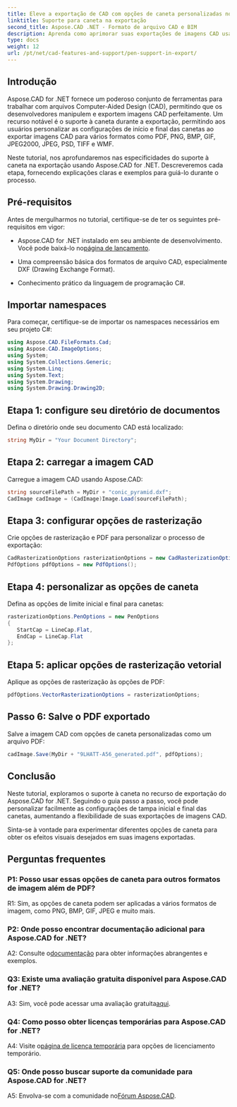 ```yaml
---
title: Eleve a exportação de CAD com opções de caneta personalizadas no Aspose.CAD para .NET
linktitle: Suporte para caneta na exportação
second_title: Aspose.CAD .NET - Formato de arquivo CAD e BIM
description: Aprenda como aprimorar suas exportações de imagens CAD usando Aspose.CAD for .NET. Personalize as opções de caneta para obter visuais impressionantes em PDF, PNG, BMP e muito mais.
type: docs
weight: 12
url: /pt/net/cad-features-and-support/pen-support-in-export/
---
```

## Introdução

Aspose.CAD for .NET fornece um poderoso conjunto de ferramentas para trabalhar com arquivos Computer-Aided Design (CAD), permitindo que os desenvolvedores manipulem e exportem imagens CAD perfeitamente. Um recurso notável é o suporte à caneta durante a exportação, permitindo aos usuários personalizar as configurações de início e final das canetas ao exportar imagens CAD para vários formatos como PDF, PNG, BMP, GIF, JPEG2000, JPEG, PSD, TIFF e WMF.

Neste tutorial, nos aprofundaremos nas especificidades do suporte à caneta na exportação usando Aspose.CAD for .NET. Descreveremos cada etapa, fornecendo explicações claras e exemplos para guiá-lo durante o processo.

## Pré-requisitos

Antes de mergulharmos no tutorial, certifique-se de ter os seguintes pré-requisitos em vigor:

- Aspose.CAD for .NET instalado em seu ambiente de desenvolvimento. Você pode baixá-lo no[página de lançamento](https://releases.aspose.com/cad/net/).

- Uma compreensão básica dos formatos de arquivo CAD, especialmente DXF (Drawing Exchange Format).

- Conhecimento prático da linguagem de programação C#.

## Importar namespaces

Para começar, certifique-se de importar os namespaces necessários em seu projeto C#:

```csharp
using Aspose.CAD.FileFormats.Cad;
using Aspose.CAD.ImageOptions;
using System;
using System.Collections.Generic;
using System.Linq;
using System.Text;
using System.Drawing;
using System.Drawing.Drawing2D;
```

## Etapa 1: configure seu diretório de documentos

Defina o diretório onde seu documento CAD está localizado:

```csharp
string MyDir = "Your Document Directory";
```

## Etapa 2: carregar a imagem CAD

Carregue a imagem CAD usando Aspose.CAD:

```csharp
string sourceFilePath = MyDir + "conic_pyramid.dxf";
CadImage cadImage = (CadImage)Image.Load(sourceFilePath);
```

## Etapa 3: configurar opções de rasterização

Crie opções de rasterização e PDF para personalizar o processo de exportação:

```csharp
CadRasterizationOptions rasterizationOptions = new CadRasterizationOptions();
PdfOptions pdfOptions = new PdfOptions();
```

## Etapa 4: personalizar as opções de caneta

Defina as opções de limite inicial e final para canetas:

```csharp
rasterizationOptions.PenOptions = new PenOptions
{
   StartCap = LineCap.Flat,
   EndCap = LineCap.Flat
};
```

## Etapa 5: aplicar opções de rasterização vetorial

Aplique as opções de rasterização às opções de PDF:

```csharp
pdfOptions.VectorRasterizationOptions = rasterizationOptions;
```

## Passo 6: Salve o PDF exportado

Salve a imagem CAD com opções de caneta personalizadas como um arquivo PDF:

```csharp
cadImage.Save(MyDir + "9LHATT-A56_generated.pdf", pdfOptions);
```

## Conclusão

Neste tutorial, exploramos o suporte à caneta no recurso de exportação do Aspose.CAD for .NET. Seguindo o guia passo a passo, você pode personalizar facilmente as configurações de tampa inicial e final das canetas, aumentando a flexibilidade de suas exportações de imagens CAD.

Sinta-se à vontade para experimentar diferentes opções de caneta para obter os efeitos visuais desejados em suas imagens exportadas.

## Perguntas frequentes

### P1: Posso usar essas opções de caneta para outros formatos de imagem além de PDF?

R1: Sim, as opções de caneta podem ser aplicadas a vários formatos de imagem, como PNG, BMP, GIF, JPEG e muito mais.

### P2: Onde posso encontrar documentação adicional para Aspose.CAD for .NET?

 A2: Consulte o[documentação](https://reference.aspose.com/cad/net/) para obter informações abrangentes e exemplos.

### Q3: Existe uma avaliação gratuita disponível para Aspose.CAD for .NET?

 A3: Sim, você pode acessar uma avaliação gratuita[aqui](https://releases.aspose.com/).

### Q4: Como posso obter licenças temporárias para Aspose.CAD for .NET?

 A4: Visite o[página de licença temporária](https://purchase.aspose.com/temporary-license/) para opções de licenciamento temporário.

### Q5: Onde posso buscar suporte da comunidade para Aspose.CAD for .NET?

 A5: Envolva-se com a comunidade no[Fórum Aspose.CAD](https://forum.aspose.com/c/cad/19).